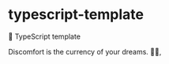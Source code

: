# typescript-template

🌱 TypeScript template


<!-- INSPIRATIONAL_QUOTE_START -->
Discomfort is the currency of your dreams.
🧑‍💻,
<!-- INSPIRATIONAL_QUOTE_END -->
